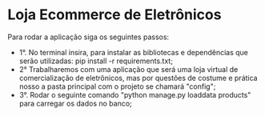 # Loja Ecommerce de Eletrônicos

Para rodar a aplicação siga os seguintes passos:
* 1°. No terminal insira, para instalar as bibliotecas e dependências que serão utilizadas:
pip install -r requirements.txt;
* 2° Trabalharemos com uma aplicação que será uma loja virtual de comercialização de eletrônicos,
mas por questões de costume e prática nosso a pasta principal com o projeto se chamará "config";
* 3°. Rodar o seguinte comando "python manage.py loaddata products" para carregar os dados no banco;
